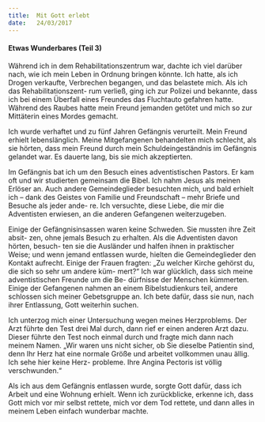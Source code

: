 ```yaml
---
title:  Mit Gott erlebt
date:   24/03/2017
---
```


#### Etwas Wunderbares (Teil 3)

Während ich in dem Rehabilitationszentrum war, dachte ich viel darüber nach, wie ich mein Leben in Ordnung bringen könnte. Ich hatte, als ich Drogen verkaufte, Verbrechen begangen, und das belastete mich. Als ich das Rehabilitationszent- rum verließ, ging ich zur Polizei und bekannte, dass ich bei einem Überfall eines Freundes das Fluchtauto gefahren hatte. Während des Raubes hatte mein Freund jemanden getötet und mich so zur Mittäterin eines Mordes gemacht.

Ich wurde verhaftet und zu fünf Jahren Gefängnis verurteilt. Mein Freund erhielt lebenslänglich. Meine Mitgefangenen behandelten mich schlecht, als sie hörten, dass mein Freund durch mein Schuldeingeständnis im Gefängnis gelandet war. Es dauerte lang, bis sie mich akzeptierten.

Im Gefängnis bat ich um den Besuch eines adventistischen Pastors. Er kam oft und wir studierten gemeinsam die Bibel. Ich nahm Jesus als meinen Erlöser an. Auch andere Gemeindeglieder besuchten mich, und bald erhielt ich – dank des Geistes von Familie und Freundschaft – mehr Briefe und Besuche als jeder ande- re. Ich versuchte, diese Liebe, die mir die Adventisten erwiesen, an die anderen Gefangenen weiterzugeben.

Einige der Gefängnisinsassen waren keine Schweden. Sie mussten ihre Zeit absit- zen, ohne jemals Besuch zu erhalten. Als die Adventisten davon hörten, besuch- ten sie die Ausländer und halfen ihnen in praktischer Weise; und wenn jemand entlassen wurde, hielten die Gemeindeglieder den Kontakt aufrecht. Einige der Frauen fragten: „Zu welcher Kirche gehörst du, die sich so sehr um andere küm- mert?“ Ich war glücklich, dass sich meine adventistischen Freunde um die Be- dürfnisse der Menschen kümmerten. Einige der Gefangenen nahmen an einem Bibelstudienkurs teil, andere schlossen sich meiner Gebetsgruppe an. Ich bete dafür, dass sie nun, nach ihrer Entlassung, Gott weiterhin suchen.

Ich unterzog mich einer Untersuchung wegen meines Herzproblems. Der Arzt führte den Test drei Mal durch, dann rief er einen anderen Arzt dazu. Dieser führte den Test noch einmal durch und fragte mich dann nach meinem Namen. „Wir waren uns nicht sicher, ob Sie dieselbe Patientin sind, denn Ihr Herz hat eine normale Größe und arbeitet vollkommen unau ällig. Ich sehe hier keine Herz- probleme. Ihre Angina Pectoris ist völlig verschwunden.“

Als ich aus dem Gefängnis entlassen wurde, sorgte Gott dafür, dass ich Arbeit und eine Wohnung erhielt. Wenn ich zurückblicke, erkenne ich, dass Gott mich vor mir selbst rettete, mich vor dem Tod rettete, und dann alles in meinem Leben einfach wunderbar machte.
